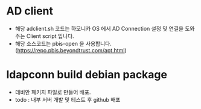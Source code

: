 # AD client
* 해당 adclient.sh 코드는 하모니카 OS 에서 AD Connection 설정 및 연결을 도와주는 Client script 입니다.
* 해당 소스코드는 pbis-open 을 사용합니다. (https://repo.pbis.beyondtrust.com/apt.html)

# ldapconn build debian package 
* 데비안 페키지 파일로 만들어 배포.
* todo : 내부 서버 개발 및 테스트 후 github 배포
